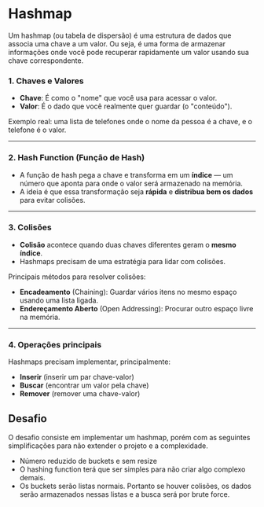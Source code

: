 # Hashmap
Um hashmap (ou tabela de dispersão) é uma estrutura de dados que associa uma chave a um valor. Ou seja, é uma forma de armazenar informações onde você pode recuperar rapidamente um valor usando sua chave correspondente.

### 1. Chaves e Valores

- **Chave**: É como o "nome" que você usa para acessar o valor.
- **Valor**: É o dado que você realmente quer guardar (o "conteúdo").

Exemplo real: uma lista de telefones onde o nome da pessoa é a chave, e o telefone é o valor.

---

### 2. Hash Function (Função de Hash)

- A função de hash pega a chave e transforma em um **índice** — um número que aponta para onde o valor será armazenado na memória.
- A ideia é que essa transformação seja **rápida** e **distribua bem os dados** para evitar colisões.

---

### 3. Colisões

- **Colisão** acontece quando duas chaves diferentes geram o **mesmo índice**.
- Hashmaps precisam de uma estratégia para lidar com colisões.

Principais métodos para resolver colisões:

- **Encadeamento** (Chaining): Guardar vários itens no mesmo espaço usando uma lista ligada.
- **Endereçamento Aberto** (Open Addressing): Procurar outro espaço livre na memória.

---

### 4. Operações principais

Hashmaps precisam implementar, principalmente:

- **Inserir** (inserir um par chave-valor)
- **Buscar** (encontrar um valor pela chave)
- **Remover** (remover uma chave-valor)

## Desafio
O desafio consiste em implementar um hashmap, porém com as seguintes simplificações para não extender o projeto e a complexidade.

- Número reduzido de buckets e sem resize
- O hashing function terá que ser simples para não criar algo complexo demais.
- Os buckets serão listas normais. Portanto se houver colisões, os dados serão armazenados nessas listas e a busca será por brute force.